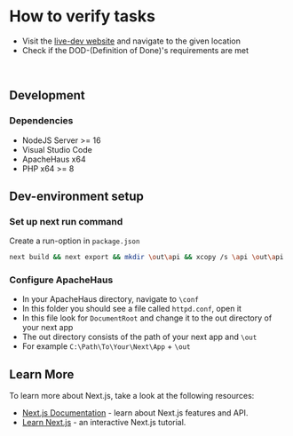 # How to verify tasks

- Visit the [live-dev website](https://school-collab.ga) and navigate to the given location
- Check if the DOD-(Definition of Done)'s requirements are met

&nbsp;

## Development

### Dependencies
* NodeJS Server >= 16
* Visual Studio Code
* ApacheHaus x64
* PHP x64 >= 8

## Dev-environment setup
### Set up next run command
Create a run-option in `package.json`
```bash
next build && next export && mkdir \out\api && xcopy /s \api \out\api
```

### Configure ApacheHaus
* In your ApacheHaus directory, navigate to `\conf` <br>
* In this folder you should see a file called `httpd.conf`, open it <br>
* In this file look for `DocumentRoot` and change it to the out directory of your next app <br>
* The out directory consists of the path of your next app and `\out` <br>
* For example `C:\Path\To\Your\Next\App` + `\out` <br>

## Learn More

To learn more about Next.js, take a look at the following resources:

- [Next.js Documentation](https://nextjs.org/docs) - learn about Next.js features and API.
- [Learn Next.js](https://nextjs.org/learn) - an interactive Next.js tutorial.
